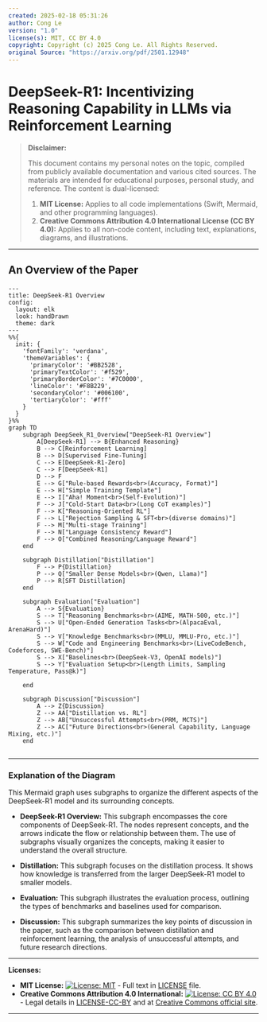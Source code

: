 ```yaml
---
created: 2025-02-18 05:31:26
author: Cong Le
version: "1.0"
license(s): MIT, CC BY 4.0
copyright: Copyright (c) 2025 Cong Le. All Rights Reserved.
original Source: "https://arxiv.org/pdf/2501.12948"
---
```




# DeepSeek-R1: Incentivizing Reasoning Capability in LLMs via Reinforcement Learning
> **Disclaimer:**
>
> This document contains my personal notes on the topic,
> compiled from publicly available documentation and various cited sources.
> The materials are intended for educational purposes, personal study, and reference.
> The content is dual-licensed:
> 1. **MIT License:** Applies to all code implementations (Swift, Mermaid, and other programming languages).
> 2. **Creative Commons Attribution 4.0 International License (CC BY 4.0):** Applies to all non-code content, including text, explanations, diagrams, and illustrations.
---

## An Overview of the Paper



```mermaid
---
title: DeepSeek-R1 Overview
config:
  layout: elk
  look: handDrawn
  theme: dark
---
%%{
  init: {
    'fontFamily': 'verdana',
    'themeVariables': {
      'primaryColor': '#BB2528',
      'primaryTextColor': '#f529',
      'primaryBorderColor': '#7C0000',
      'lineColor': '#F8B229',
      'secondaryColor': '#006100',
      'tertiaryColor': '#fff'
    }
  }
}%%
graph TD
    subgraph DeepSeek_R1_Overview["DeepSeek-R1 Overview"]
        A[DeepSeek-R1] --> B{Enhanced Reasoning}
        B --> C[Reinforcement Learning]
        B --> D[Supervised Fine-Tuning]
        C --> E[DeepSeek-R1-Zero]
        C --> F[DeepSeek-R1]
        D --> F
        E --> G["Rule-based Rewards<br>(Accuracy, Format)"]
        E --> H["Simple Training Template"]
        E --> I["Aha! Moment<br>(Self-Evolution)"]
        F --> J["Cold-Start Data<br>(Long CoT examples)"]
        F --> K["Reasoning-Oriented RL"]
        F --> L["Rejection Sampling & SFT<br>(diverse domains)"]
        F --> M["Multi-stage Training"]
        F --> N["Language Consistency Reward"]
        F --> O["Combined Reasoning/Language Reward"]
    end

    subgraph Distillation["Distillation"]
        F --> P{Distillation}
        P --> Q["Smaller Dense Models<br>(Qwen, Llama)"]
        P --> R[SFT Distillation]
    end
    
    subgraph Evaluation["Evaluation"]
        A --> S{Evaluation}
        S --> T["Reasoning Benchmarks<br>(AIME, MATH-500, etc.)"]
        S --> U["Open-Ended Generation Tasks<br>(AlpacaEval, ArenaHard)"]
        S --> V["Knowledge Benchmarks<br>(MMLU, MMLU-Pro, etc.)"]
        S --> W["Code and Engineering Benchmarks<br>(LiveCodeBench, Codeforces, SWE-Bench)"]
        S --> X["Baselines<br>(DeepSeek-V3, OpenAI models)"]
        S --> Y["Evaluation Setup<br>(Length Limits, Sampling Temperature, Pass@k)"]

    end

    subgraph Discussion["Discussion"]
        A --> Z{Discussion}
        Z --> AA["Distillation vs. RL"]
        Z --> AB["Unsuccessful Attempts<br>(PRM, MCTS)"]
        Z --> AC["Future Directions<br>(General Capability, Language Mixing, etc.)"]
    end
    
```


---


### Explanation of the Diagram

This Mermaid graph uses subgraphs to organize the different aspects of the DeepSeek-R1 model and its surrounding concepts.

*   **DeepSeek-R1 Overview:** This subgraph encompasses the core components of DeepSeek-R1.  The nodes represent concepts, and the arrows indicate the flow or relationship between them. The use of subgraphs visually organizes the concepts, making it easier to understand the overall structure.

*   **Distillation:** This subgraph focuses on the distillation process.  It shows how knowledge is transferred from the larger DeepSeek-R1 model to smaller models.

*   **Evaluation:** This subgraph illustrates the evaluation process, outlining the types of benchmarks and baselines used for comparison.

*   **Discussion:** This subgraph summarizes the key points of discussion in the paper, such as the comparison between distillation and reinforcement learning, the analysis of unsuccessful attempts, and future research directions.




---
**Licenses:**

- **MIT License:**  [![License: MIT](https://img.shields.io/badge/License-MIT-yellow.svg)](LICENSE) - Full text in [LICENSE](LICENSE) file.
- **Creative Commons Attribution 4.0 International:** [![License: CC BY 4.0](https://licensebuttons.net/l/by/4.0/88x31.png)](LICENSE-CC-BY) - Legal details in [LICENSE-CC-BY](LICENSE-CC-BY) and at [Creative Commons official site](http://creativecommons.org/licenses/by/4.0/).

---